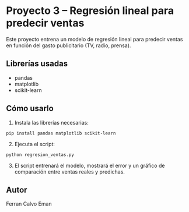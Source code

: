 # Proyecto 3 – Regresión lineal para predecir ventas

Este proyecto entrena un modelo de regresión lineal para predecir ventas en función del gasto publicitario (TV, radio, prensa).

## Librerías usadas
- pandas
- matplotlib
- scikit-learn

## Cómo usarlo

1. Instala las librerías necesarias:
```
pip install pandas matplotlib scikit-learn
```

2. Ejecuta el script:
```
python regresion_ventas.py
```

3. El script entrenará el modelo, mostrará el error y un gráfico de comparación entre ventas reales y predichas.

## Autor
Ferran Calvo Eman
